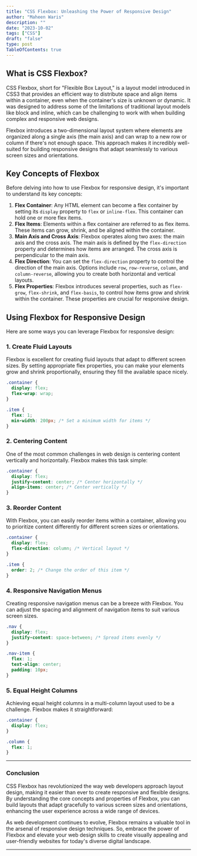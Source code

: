 ```yaml
---
title: "CSS Flexbox: Unleashing the Power of Responsive Design"
author: "Maheen Waris"
description: ""
date: "2023-10-02"
tags: ["CSS"]
draft: "false"
type: post
TableOfContents: true
---
```


## What is CSS Flexbox?

CSS Flexbox, short for "Flexible Box Layout," is a layout model introduced in CSS3 that provides an efficient way to distribute space and align items within a container, even when the container's size is unknown or dynamic. It was designed to address some of the limitations of traditional layout models like block and inline, which can be challenging to work with when building complex and responsive web designs.

Flexbox introduces a two-dimensional layout system where elements are organized along a single axis (the main axis) and can wrap to a new row or column if there's not enough space. This approach makes it incredibly well-suited for building responsive designs that adapt seamlessly to various screen sizes and orientations.

## Key Concepts of Flexbox

Before delving into how to use Flexbox for responsive design, it's important to understand its key concepts:

1. **Flex Container**: Any HTML element can become a flex container by setting its `display` property to `flex` or `inline-flex`. This container can hold one or more flex items.
2. **Flex Items**: Elements within a flex container are referred to as flex items. These items can grow, shrink, and be aligned within the container.
3. **Main Axis and Cross Axis**: Flexbox operates along two axes: the main axis and the cross axis. The main axis is defined by the `flex-direction` property and determines how items are arranged. The cross axis is perpendicular to the main axis.
4. **Flex Direction**: You can set the `flex-direction` property to control the direction of the main axis. Options include `row`, `row-reverse`, `column`, and `column-reverse`, allowing you to create both horizontal and vertical layouts.
5. **Flex Properties**: Flexbox introduces several properties, such as `flex-grow`, `flex-shrink`, and `flex-basis`, to control how items grow and shrink within the container. These properties are crucial for responsive design.

## Using Flexbox for Responsive Design

Here are some ways you can leverage Flexbox for responsive design:

### 1. Create Fluid Layouts

Flexbox is excellent for creating fluid layouts that adapt to different screen sizes. By setting appropriate flex properties, you can make your elements grow and shrink proportionally, ensuring they fill the available space nicely.

```css
.container {
  display: flex;
  flex-wrap: wrap;
}

.item {
  flex: 1;
  min-width: 200px; /* Set a minimum width for items */
}
```

### 2. Centering Content

One of the most common challenges in web design is centering content vertically and horizontally. Flexbox makes this task simple:

```css
.container {
  display: flex;
  justify-content: center; /* Center horizontally */
  align-items: center; /* Center vertically */
}
```

### 3. Reorder Content

With Flexbox, you can easily reorder items within a container, allowing you to prioritize content differently for different screen sizes or orientations.

```css
.container {
  display: flex;
  flex-direction: column; /* Vertical layout */
}

.item {
  order: 2; /* Change the order of this item */
}
```

### 4. Responsive Navigation Menus

Creating responsive navigation menus can be a breeze with Flexbox. You can adjust the spacing and alignment of navigation items to suit various screen sizes.

```css
.nav {
  display: flex;
  justify-content: space-between; /* Spread items evenly */
}

.nav-item {
  flex: 1;
  text-align: center;
  padding: 10px;
}
```

### 5. Equal Height Columns

Achieving equal height columns in a multi-column layout used to be a challenge. Flexbox makes it straightforward:

```css
.container {
  display: flex;
}

.column {
  flex: 1;
}
```

<hr>

### Conclusion

CSS Flexbox has revolutionized the way web developers approach layout design, making it easier than ever to create responsive and flexible designs. By understanding the core concepts and properties of Flexbox, you can build layouts that adapt gracefully to various screen sizes and orientations, enhancing the user experience across a wide range of devices.

As web development continues to evolve, Flexbox remains a valuable tool in the arsenal of responsive design techniques. So, embrace the power of Flexbox and elevate your web design skills to create visually appealing and user-friendly websites for today's diverse digital landscape.

<script src="https://utteranc.es/client.js"
        repo="maheenwaris/Website"
        issue-term="pathname"
        theme="github-dark"
        crossorigin="anonymous"
        async>
</script>

---
